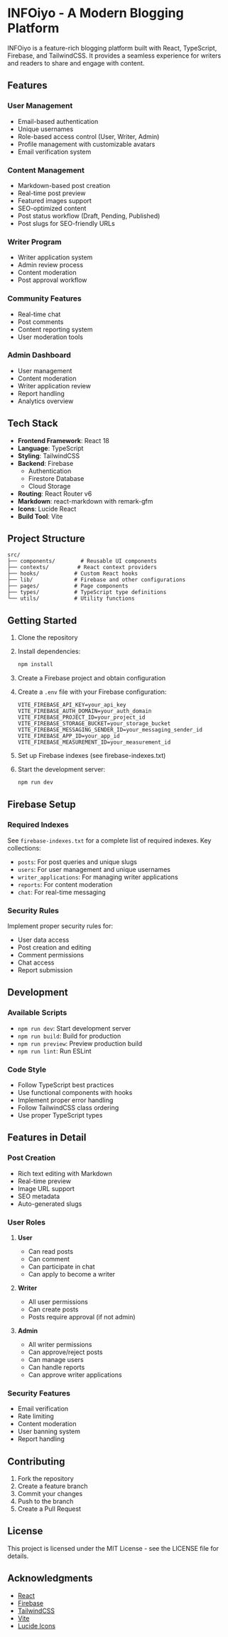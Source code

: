 # INFOiyo - A Modern Blogging Platform

INFOiyo is a feature-rich blogging platform built with React, TypeScript, Firebase, and TailwindCSS. It provides a seamless experience for writers and readers to share and engage with content.

## Features

### User Management
- Email-based authentication
- Unique usernames
- Role-based access control (User, Writer, Admin)
- Profile management with customizable avatars
- Email verification system

### Content Management
- Markdown-based post creation
- Real-time post preview
- Featured images support
- SEO-optimized content
- Post status workflow (Draft, Pending, Published)
- Post slugs for SEO-friendly URLs

### Writer Program
- Writer application system
- Admin review process
- Content moderation
- Post approval workflow

### Community Features
- Real-time chat
- Post comments
- Content reporting system
- User moderation tools

### Admin Dashboard
- User management
- Content moderation
- Writer application review
- Report handling
- Analytics overview

## Tech Stack

- **Frontend Framework**: React 18
- **Language**: TypeScript
- **Styling**: TailwindCSS
- **Backend**: Firebase
  - Authentication
  - Firestore Database
  - Cloud Storage
- **Routing**: React Router v6
- **Markdown**: react-markdown with remark-gfm
- **Icons**: Lucide React
- **Build Tool**: Vite

## Project Structure

```
src/
├── components/        # Reusable UI components
├── contexts/         # React context providers
├── hooks/           # Custom React hooks
├── lib/             # Firebase and other configurations
├── pages/           # Page components
├── types/           # TypeScript type definitions
└── utils/           # Utility functions
```

## Getting Started

1. Clone the repository
2. Install dependencies:
   ```bash
   npm install
   ```

3. Create a Firebase project and obtain configuration

4. Create a `.env` file with your Firebase configuration:
   ```
   VITE_FIREBASE_API_KEY=your_api_key
   VITE_FIREBASE_AUTH_DOMAIN=your_auth_domain
   VITE_FIREBASE_PROJECT_ID=your_project_id
   VITE_FIREBASE_STORAGE_BUCKET=your_storage_bucket
   VITE_FIREBASE_MESSAGING_SENDER_ID=your_messaging_sender_id
   VITE_FIREBASE_APP_ID=your_app_id
   VITE_FIREBASE_MEASUREMENT_ID=your_measurement_id
   ```

5. Set up Firebase indexes (see firebase-indexes.txt)

6. Start the development server:
   ```bash
   npm run dev
   ```

## Firebase Setup

### Required Indexes
See `firebase-indexes.txt` for a complete list of required indexes. Key collections:

- `posts`: For post queries and unique slugs
- `users`: For user management and unique usernames
- `writer_applications`: For managing writer applications
- `reports`: For content moderation
- `chat`: For real-time messaging

### Security Rules
Implement proper security rules for:
- User data access
- Post creation and editing
- Comment permissions
- Chat access
- Report submission

## Development

### Available Scripts

- `npm run dev`: Start development server
- `npm run build`: Build for production
- `npm run preview`: Preview production build
- `npm run lint`: Run ESLint

### Code Style

- Follow TypeScript best practices
- Use functional components with hooks
- Implement proper error handling
- Follow TailwindCSS class ordering
- Use proper TypeScript types

## Features in Detail

### Post Creation
- Rich text editing with Markdown
- Real-time preview
- Image URL support
- SEO metadata
- Auto-generated slugs

### User Roles

1. **User**
   - Can read posts
   - Can comment
   - Can participate in chat
   - Can apply to become a writer

2. **Writer**
   - All user permissions
   - Can create posts
   - Posts require approval (if not admin)

3. **Admin**
   - All writer permissions
   - Can approve/reject posts
   - Can manage users
   - Can handle reports
   - Can approve writer applications

### Security Features
- Email verification
- Rate limiting
- Content moderation
- User banning system
- Report handling

## Contributing

1. Fork the repository
2. Create a feature branch
3. Commit your changes
4. Push to the branch
5. Create a Pull Request

## License

This project is licensed under the MIT License - see the LICENSE file for details.

## Acknowledgments

- [React](https://reactjs.org/)
- [Firebase](https://firebase.google.com/)
- [TailwindCSS](https://tailwindcss.com/)
- [Vite](https://vitejs.dev/)
- [Lucide Icons](https://lucide.dev/)